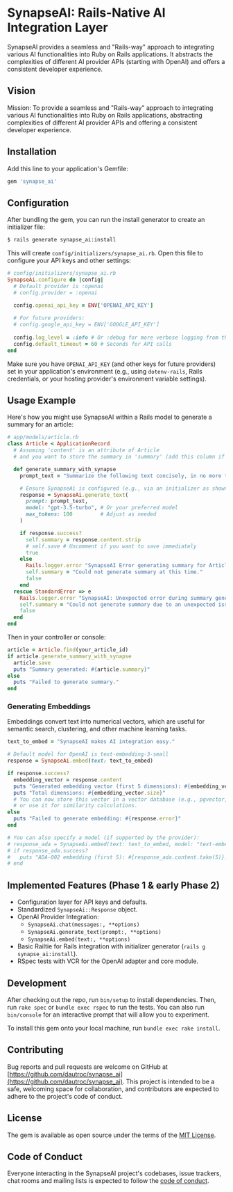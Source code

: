 # SynapseAI: Rails-Native AI Integration Layer

SynapseAI provides a seamless and "Rails-way" approach to integrating various AI functionalities into Ruby on Rails applications. It abstracts the complexities of different AI provider APIs (starting with OpenAI) and offers a consistent developer experience.

## Vision

Mission: To provide a seamless and "Rails-way" approach to integrating various AI functionalities into Ruby on Rails applications, abstracting complexities of different AI provider APIs and offering a consistent developer experience.

## Installation

Add this line to your application's Gemfile:

```ruby
gem 'synapse_ai'
```

## Configuration

After bundling the gem, you can run the install generator to create an initializer file:

```bash
$ rails generate synapse_ai:install
```

This will create `config/initializers/synapse_ai.rb`. Open this file to configure your API keys and other settings:

```ruby
# config/initializers/synapse_ai.rb
SynapseAi.configure do |config|
  # Default provider is :openai
  # config.provider = :openai 

  config.openai_api_key = ENV['OPENAI_API_KEY']
  
  # For future providers:
  # config.google_api_key = ENV['GOOGLE_API_KEY']
  
  config.log_level = :info # Or :debug for more verbose logging from the gem
  config.default_timeout = 60 # Seconds for API calls
end
```

Make sure you have `OPENAI_API_KEY` (and other keys for future providers) set in your application's environment (e.g., using `dotenv-rails`, Rails credentials, or your hosting provider's environment variable settings).

## Usage Example

Here's how you might use SynapseAI within a Rails model to generate a summary for an article:

```ruby
# app/models/article.rb
class Article < ApplicationRecord
  # Assuming 'content' is an attribute of Article
  # and you want to store the summary in 'summary' (add this column if it doesn't exist)

  def generate_summary_with_synapse
    prompt_text = "Summarize the following text concisely, in no more than 3 sentences:\n\n#{self.content}"

    # Ensure SynapseAi is configured (e.g., via an initializer as shown above)
    response = SynapseAi.generate_text(
      prompt: prompt_text,
      model: "gpt-3.5-turbo", # Or your preferred model
      max_tokens: 100         # Adjust as needed
    )

    if response.success?
      self.summary = response.content.strip
      # self.save # Uncomment if you want to save immediately
      true
    else
      Rails.logger.error "SynapseAI Error generating summary for Article ##{id}: #{response.error}"
      self.summary = "Could not generate summary at this time."
      false
    end
  rescue StandardError => e
    Rails.logger.error "SynapseAI: Unexpected error during summary generation for Article ##{id}: #{e.message}"
    self.summary = "Could not generate summary due to an unexpected issue."
    false
  end
end
```

Then in your controller or console:

```ruby
article = Article.find(your_article_id)
if article.generate_summary_with_synapse
  article.save
  puts "Summary generated: #{article.summary}"
else
  puts "Failed to generate summary."
end
```

### Generating Embeddings

Embeddings convert text into numerical vectors, which are useful for semantic search, clustering, and other machine learning tasks.

```ruby
text_to_embed = "SynapseAI makes AI integration easy."

# Default model for OpenAI is text-embedding-3-small
response = SynapseAi.embed(text: text_to_embed)

if response.success?
  embedding_vector = response.content
  puts "Generated embedding vector (first 5 dimensions): #{embedding_vector.take(5)}..."
  puts "Total dimensions: #{embedding_vector.size}"
  # You can now store this vector in a vector database (e.g., pgvector, Pinecone, Weaviate)
  # or use it for similarity calculations.
else
  puts "Failed to generate embedding: #{response.error}"
end

# You can also specify a model (if supported by the provider):
# response_ada = SynapseAi.embed(text: text_to_embed, model: "text-embedding-ada-002")
# if response_ada.success?
#   puts "ADA-002 embedding (first 5): #{response_ada.content.take(5)}..."
# end
```

## Implemented Features (Phase 1 & early Phase 2)

*   Configuration layer for API keys and defaults.
*   Standardized `SynapseAi::Response` object.
*   OpenAI Provider Integration:
    *   `SynapseAi.chat(messages:, **options)`
    *   `SynapseAi.generate_text(prompt:, **options)`
    *   `SynapseAi.embed(text:, **options)`
*   Basic Railtie for Rails integration with initializer generator (`rails g synapse_ai:install`).
*   RSpec tests with VCR for the OpenAI adapter and core module.

## Development

After checking out the repo, run `bin/setup` to install dependencies. Then, run `rake spec` or `bundle exec rspec` to run the tests. You can also run `bin/console` for an interactive prompt that will allow you to experiment.

To install this gem onto your local machine, run `bundle exec rake install`. 

## Contributing

Bug reports and pull requests are welcome on GitHub at [https://github.com/dautroc/synapse_ai](https://github.com/dautroc/synapse_ai). This project is intended to be a safe, welcoming space for collaboration, and contributors are expected to adhere to the project's code of conduct.

## License

The gem is available as open source under the terms of the [MIT License](https://opensource.org/licenses/MIT).

## Code of Conduct

Everyone interacting in the SynapseAI project's codebases, issue trackers, chat rooms and mailing lists is expected to follow the [code of conduct](CODE_OF_CONDUCT.md).

